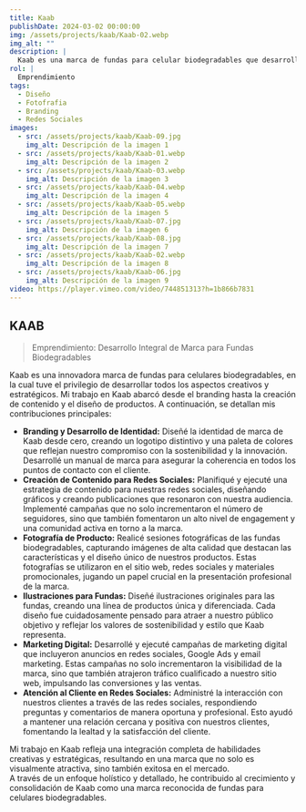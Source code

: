 ```yaml
---
title: Kaab
publishDate: 2024-03-02 00:00:00
img: /assets/projects/kaab/Kaab-02.webp
img_alt: ""
description: |
  Kaab es una marca de fundas para celular biodegradables que desarrollé desde el Branding, creación de contenido, página web, hasta las ilustraciones de las fundas.
rol: |
  Emprendimiento
tags:
  - Diseño
  - Fotofrafia
  - Branding
  - Redes Sociales
images:
  - src: /assets/projects/kaab/Kaab-09.jpg
    img_alt: Descripción de la imagen 1
  - src: /assets/projects/kaab/Kaab-01.webp
    img_alt: Descripción de la imagen 2
  - src: /assets/projects/kaab/Kaab-03.webp
    img_alt: Descripción de la imagen 3
  - src: /assets/projects/kaab/Kaab-04.webp
    img_alt: Descripción de la imagen 4
  - src: /assets/projects/kaab/Kaab-05.webp
    img_alt: Descripción de la imagen 5
  - src: /assets/projects/kaab/Kaab-07.jpg
    img_alt: Descripción de la imagen 6
  - src: /assets/projects/kaab/Kaab-08.jpg
    img_alt: Descripción de la imagen 7
  - src: /assets/projects/kaab/Kaab-02.webp
    img_alt: Descripción de la imagen 8
  - src: /assets/projects/kaab/Kaab-06.jpg
    img_alt: Descripción de la imagen 9
video: https://player.vimeo.com/video/744851313?h=1b866b7831
---
```


## KAAB

> Emprendimiento: Desarrollo Integral de Marca para Fundas Biodegradables

Kaab es una innovadora marca de fundas para celulares biodegradables, en la cual tuve el privilegio de desarrollar todos los aspectos creativos y estratégicos. Mi trabajo en Kaab abarcó desde el branding hasta la creación de contenido y el diseño de productos. A continuación, se detallan mis contribuciones principales:

- **Branding y Desarrollo de Identidad:** Diseñé la identidad de marca de Kaab desde cero, creando un logotipo distintivo y una paleta de colores que reflejan nuestro compromiso con la sostenibilidad y la innovación. Desarrollé un manual de marca para asegurar la coherencia en todos los puntos de contacto con el cliente.
- **Creación de Contenido para Redes Sociales:** Planifiqué y ejecuté una estrategia de contenido para nuestras redes sociales, diseñando gráficos y creando publicaciones que resonaron con nuestra audiencia. Implementé campañas que no solo incrementaron el número de seguidores, sino que también fomentaron un alto nivel de engagement y una comunidad activa en torno a la marca.
- **Fotografía de Producto:** Realicé sesiones fotográficas de las fundas biodegradables, capturando imágenes de alta calidad que destacan las características y el diseño único de nuestros productos. Estas fotografías se utilizaron en el sitio web, redes sociales y materiales promocionales, jugando un papel crucial en la presentación profesional de la marca.
- **Ilustraciones para Fundas:** Diseñé ilustraciones originales para las fundas, creando una línea de productos única y diferenciada. Cada diseño fue cuidadosamente pensado para atraer a nuestro público objetivo y reflejar los valores de sostenibilidad y estilo que Kaab representa.
- **Marketing Digital:** Desarrollé y ejecuté campañas de marketing digital que incluyeron anuncios en redes sociales, Google Ads y email marketing. Estas campañas no solo incrementaron la visibilidad de la marca, sino que también atrajeron tráfico cualificado a nuestro sitio web, impulsando las conversiones y las ventas.
- **Atención al Cliente en Redes Sociales:** Administré la interacción con nuestros clientes a través de las redes sociales, respondiendo preguntas y comentarios de manera oportuna y profesional. Esto ayudó a mantener una relación cercana y positiva con nuestros clientes, fomentando la lealtad y la satisfacción del cliente.

Mi trabajo en Kaab refleja una integración completa de habilidades creativas y estratégicas, resultando en una marca que no solo es visualmente atractiva, sino también exitosa en el mercado.<br>A través de un enfoque holístico y detallado, he contribuido al crecimiento y consolidación de Kaab como una marca reconocida de fundas para celulares biodegradables.


